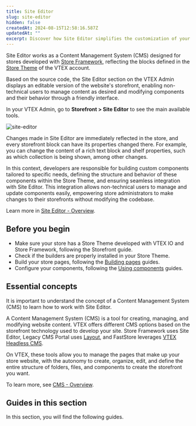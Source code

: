 ```yaml
---
title: Site Editor
slug: site-editor
hidden: false
createdAt: 2024-08-15T12:58:16.587Z
updatedAt: ""
excerpt: Discover how Site Editor simplifies the customization of your Store Framework storefront.
---
```


Site Editor works as a Content Management System (CMS) designed for stores developed with [Store Framework](https://developers.vtex.com/docs/guides/vtex-io-documentation-what-is-vtex-store-framework), reflecting the blocks defined in the [Store Theme](https://developers.vtex.com/docs/guides/vtex-io-documentation-store-theme) of the VTEX account.

Based on the source code, the Site Editor section on the VTEX Admin displays an editable version of the website's storefront, enabling non-technical users to manage content as desired and modifying components and their behavior through a friendly interface.

In your VTEX Admin, go to **Storefront > Site Editor** to see the main available tools.

![site-editor](https://cdn.jsdelivr.net/gh/vtexdocs/dev-portal-content@main/images/vtex-io-documentation-site-editor-0.png)

Changes made in Site Editor are immediately reflected in the store, and every storefront block can have its properties changed there. For example, you can change the content of a rich text block and shelf properties, such as which collection is being shown, among other changes.

In this context, developers are responsible for building custom components tailored to specific needs, defining the structure and behavior of these components within the Store Theme, and ensuring seamless integration with Site Editor. This integration allows non-technical users to manage and update components easily, empowering store administrators to make changes to their storefronts without modifying the codebase.

Learn more in [Site Editor - Overview](https://help.vtex.com/tutorial/site-editor-overview--299Dbeb9mFczUTyNQ9xPe1).

## Before you begin

- Make sure your store has a Store Theme developed with VTEX IO and Store Framework, following the Storefront guide.
- Check if the builders are properly installed in your Store Theme.
- Build your store pages, following the [Building pages](https://developers.vtex.com/docs/guides/building-pages) guides.
- Configure your components, following the [Using components](https://developers.vtex.com/docs/guides/using-components) guides.

## Essential concepts

It is important to understand the concept of a Content Management System (CMS) to learn how to work with Site Editor.

A Content Management System (CMS) is a tool for creating, managing, and modifying website content. VTEX offers different CMS options based on the storefront technology used to develop your site. Store Framework uses Site Editor, Legacy CMS Portal uses [Layout](https://help.vtex.com/en/tracks/cms--2YcpgIljVaLVQYMzxQbc3z/1oN446gRGcR2s70RvBCAmj), and FastStore leverages [VTEX Headless CMS](https://developers.vtex.com/docs/guides/faststore/headless-cms-overview).

On VTEX, these tools allow you to manage the pages that make up your store website, with the autonomy to create, organize, edit, and define the entire structure of folders, files, and components to create the storefront you want.

To learn more, see [CMS - Overview](https://help.vtex.com/en/tracks/cms--2YcpgIljVaLVQYMzxQbc3z/6OCY6S9tqBXPD5mgpbBInC).

## Guides in this section

In this section, you will find the following guides.

<Flex>

<WhatsNextCard
title="Integrating a frontend app with Site Editor"
description="Discover how to integrate a frontend app with Site Editor."
linkTo="https://developers.vtex.com/docs/guides/vtex-io-documentation-integrating-frontend-app-with-site-editor"
linkTitle="See more"
/>

<WhatsNextCard
title="Making a custom component available in Site Editor"
description="Allow component customization directly in Site Editor."
linkTo="https://developers.vtex.com/docs/guides/vtex-io-documentation-making-a-custom-component-available-in-site-editor"
linkTitle="See more"
/>

<WhatsNextCard
title="Site Editor schema examples"
description="Explore practical schema examples for configuring custom components in Site Editor."
linkTo="https://developers.vtex.com/docs/guides/vtex-io-documentation-site-editor-schema-examples"
linkTitle="See more"
/>

</Flex>
